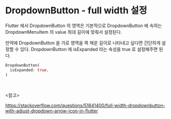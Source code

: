 # DropdownButton - full width 설정

Flutter 에서 DropdownButton 의 영역은 기본적으로 DropdownButton 에 속하는 DropdownMenuItem 의 value 최대 길이에 맞춰서 설정된다.

만약에 DropdownButton 을 가로 영역을 꽉 채운 길이로 나타내고 싶다면 간단하게 설정할 수 있다. DropdownButton 에 isExpanded 라는 속성을 true 로 설정해주면 된다.

```dart
DropdownButton(
  isExpanded: true,
)
```

<br>

<참고>

https://stackoverflow.com/questions/51841400/full-width-dropdownbutton-with-adjust-dropdown-arrow-icon-in-flutter

